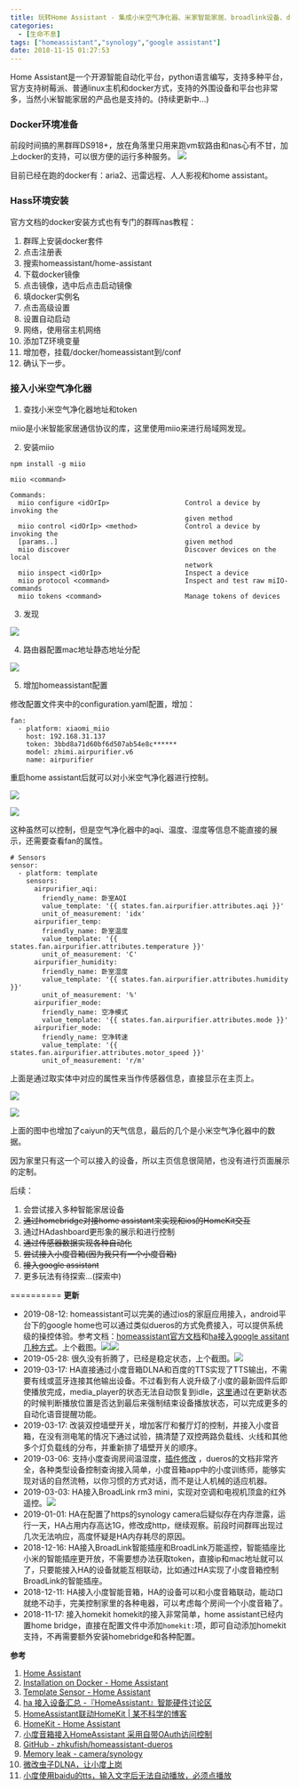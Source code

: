```yaml
---
title: 玩转Home Assistant - 集成小米空气净化器、米家智能家居、broadlink设备、dueros、google assistant等
categories:
  - [生命不息]
tags: ["homeassistant","synology","google assistant"]
date: 2018-11-15 01:27:53
---
```


Home Assistant是一个开源智能自动化平台，python语言编写，支持多种平台，官方支持树莓派、普通linux主机和docker方式，支持的外围设备和平台也非常多，当然小米智能家居的产品也是支持的。(持续更新中...)

### Docker环境准备

前段时间搞的黑群晖DS918+，放在角落里只用来跑vm软路由和nas心有不甘，加上docker的支持，可以很方便的运行多种服务。
![](https://raw.githubusercontent.com/yongman/i/img/picgo/VVnaj6R.png)

目前已经在跑的docker有：aria2、迅雷远程、人人影视和home assistant。

### Hass环境安装

官方文档的docker安装方式也有专门的群晖nas教程：

1. 群晖上安装docker套件
2. 点击注册表
3. 搜索homeassistant/home-assistant
4. 下载docker镜像
5. 点击镜像，选中后点击启动镜像
6. 填docker实例名
7. 点击高级设置
8. 设置自动启动
9. 网络，使用宿主机网络
10. 添加TZ环境变量
11. 增加卷，挂载/docker/homeassistant到/conf
12. 确认下一步。

### 接入小米空气净化器

1. 查找小米空气净化器地址和token

miio是小米智能家居通信协议的库，这里使用miio来进行局域网发现。

2. 安装miio
```
npm install -g miio

miio <command>

Commands:
  miio configure <idOrIp>                   Control a device by invoking the
                                            given method
  miio control <idOrIp> <method>            Control a device by invoking the
  [params..]                                given method
  miio discover                             Discover devices on the local
                                            network
  miio inspect <idOrIp>                     Inspect a device
  miio protocol <command>                   Inspect and test raw miIO-commands
  miio tokens <command>                     Manage tokens of devices
```

3. 发现

![](https://raw.githubusercontent.com/yongman/i/img/picgo/GSFJzPt.png)

4. 路由器配置mac地址静态地址分配

![](https://raw.githubusercontent.com/yongman/i/img/picgo/BJapq5m.png)

5. 增加homeassistant配置

修改配置文件夹中的configuration.yaml配置，增加：
```
fan:
  - platform: xiaomi_miio
    host: 192.168.31.137
    token: 3bbd8a71d60bf6d507ab54e8c******
    model: zhimi.airpurifier.v6
    name: airpurifier
```

重启home assistant后就可以对小米空气净化器进行控制。

![](https://raw.githubusercontent.com/yongman/i/img/picgo/iuPASEO.png)

![](https://raw.githubusercontent.com/yongman/i/img/picgo/fhSO9RN.png)

这种虽然可以控制，但是空气净化器中的aqi、温度、湿度等信息不能直接的展示，还需要查看fan的属性。

```
# Sensors
sensor:
  - platform: template
    sensors:
      airpurifier_aqi:
        friendly_name: 卧室AQI
        value_template: '{{ states.fan.airpurifier.attributes.aqi }}'
        unit_of_measurement: 'idx'
      airpurifier_temp:
        friendly_name: 卧室温度
        value_template: '{{ states.fan.airpurifier.attributes.temperature }}'
        unit_of_measurement: 'C'
      airpurifier_humidity:
        friendly_name: 卧室湿度
        value_template: '{{ states.fan.airpurifier.attributes.humidity }}'
        unit_of_measurement: '%'
      airpurifier_mode:
        friendly_name: 空净模式
        value_template: '{{ states.fan.airpurifier.attributes.mode }}'
      airpurifier_mode:
        friendly_name: 空净转速
        value_template: '{{ states.fan.airpurifier.attributes.motor_speed }}'
        unit_of_measurement: 'r/m'
```

上面是通过取实体中对应的属性来当作传感器信息，直接显示在主页上。

![](https://raw.githubusercontent.com/yongman/i/img/picgo/deye51x.png)

![](https://raw.githubusercontent.com/yongman/i/img/picgo/YWkP8rb.png)

上面的图中也增加了caiyun的天气信息，最后的几个是小米空气净化器中的数据。

因为家里只有这一个可以接入的设备，所以主页信息很简陋，也没有进行页面展示的定制。

后续：
1. 会尝试接入多种智能家居设备
2. ~~通过homebridge对接home assistant来实现和ios的HomeKit交互~~
3. 通过HAdashboard更形象的展示和进行控制
4. ~~通过传感器数据实现各种自动化~~
5. ~~尝试接入小度音箱(因为我只有一个小度音箱)~~
6. ~~接入google assistant~~
7. 更多玩法有待探索...(探索中)

==========
**更新**

- 2019-08-12: homeassistant可以完美的通过ios的家庭应用接入，android平台下的google home也可以通过类似dueros的方式免费接入，可以提供系统级的操控体验。参考文档：[homeassistant官方文档](https://www.home-assistant.io/components/google_assistant/)和[ha接入google assitant几种方式](https://www.smarthomebeginner.com/configure-google-assistant-for-home-assistant/)。上个截图。![](https://raw.githubusercontent.com/yongman/i/img/picgo/20190812230541.png)![](https://raw.githubusercontent.com/yongman/i/img/picgo/20190812230612.png)
- 2019-05-28: 很久没有折腾了，已经是稳定状态，上个截图。![](https://raw.githubusercontent.com/yongman/i/img/picgo/20190528090105.png)
- 2019-03-17: HA直接通过小度音箱DLNA和百度的TTS实现了TTS输出，不需要有线或蓝牙连接其他输出设备。不过看到有人说升级了小度的最新固件后即使播放完成，media_player的状态无法自动恢复到idle，[这里](https://github.com/yongman/homeassistant-components/commit/1bd0bfcb3eb0efa94064cb2ceb712ca2d2aa16e0)通过在更新状态的时候判断播放位置是否达到最后来强制结束设备播放状态，可以完成更多的自动化语音提醒功能。
- 2019-03-17: 改装双控墙壁开关，增加客厅和餐厅灯的控制，并接入小度音箱，在没有测电笔的情况下通过试验，搞清楚了双控两路负载线、火线和其他多个灯负载线的分布，并重新排了墙壁开关的顺序。
- 2019-03-06: 支持小度查询房间温湿度，[插件修改]( https://github.com/yongman/homeassistant-dueros/commit/80a200b299ccb944007cdbb830bb7bfc69f5a5f6) ，dueros的文档非常齐全，各种类型设备控制查询接入简单，小度音箱app中的小度训练师，能够实现对话的自然流畅，以你习惯的方式对话，而不是让人机械的适应机器。
- 2019-03-03: HA接入BroadLink rm3 mini，实现对空调和电视机顶盒的红外遥控。![](https://raw.githubusercontent.com/yongman/i/img/picgo/z89K5T6.png)
- 2019-01-01: HA在配置了https的synology camera后疑似存在内存泄露，运行一天，HA占用内存高达1G，修改成http，继续观察。前段时间群晖出现过几次无法响应，高度怀疑是HA内存耗尽的原因。
- 2018-12-16: HA接入BroadLink智能插座和BroadLink万能遥控，智能插座比小米的智能插座更开放，不需要想办法获取token，直接ip和mac地址就可以了，只要能接入HA的设备就能互相联动，比如通过HA实现了小度音箱控制BroadLink的智能插座。
- 2018-12-11: HA接入小度智能音箱，HA的设备可以和小度音箱联动，能动口就绝不动手，完美控制家里的各种电器，可以考虑每个房间一个小度音箱了。
- 2018-11-17: 接入homekit
  homekit的接入非常简单，home assistant已经内置home bridge，直接在配置文件中添加`homekit:`项，即可自动添加homekit支持，不再需要额外安装homebridge和各种配置。

**参考**

1. [Home Assistant](https://www.home-assistant.io/) 
2. [Installation on Docker - Home Assistant](https://www.home-assistant.io/docs/installation/docker/) 
3. [Template Sensor - Home Assistant](https://www.home-assistant.io/components/sensor.template/) 
4. [ha 接入设备汇总 -『HomeAssistant』智能硬件讨论区](https://bbs.hassbian.com/thread-4625-1-1.html) 
5. [HomeAssistant联动HomeKit \| 某不科学的博客](https://mou.science/2018/07/22/homeassistant-2/) 
6. [HomeKit - Home Assistant](https://www.home-assistant.io/components/homekit/) 
7. [小度音箱接入HomeAssistant 采用自带OAuth访问控制](https://bbs.hassbian.com/thread-5417-1-1.html) 
8. [GitHub - zhkufish/homeassistant-dueros](https://github.com/zhkufish/homeassistant-dueros) 
9. [Memory leak - camera/synology](https://github.com/home-assistant/home-assistant/issues/9352) 
10. [微改虫子DLNA，让小度上岗](https://bbs.hassbian.com/thread-4734-1-1.html) 
11. [小度使用baidu的tts，输入文字后无法自动播放，必须点播放](https://bbs.hassbian.com/thread-6260-2-1.html) 

